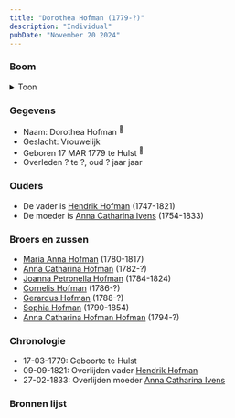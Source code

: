 ```yaml
---
title: "Dorothea Hofman (1779-?)"
description: "Individual"
pubDate: "November 20 2024"
---
```


### Boom
<details><summary>Toon</summary>

![test](https://www.plantuml.com/plantuml/svg/bP9BIyD04CVl-oa6FNWIcgObRIcjVIHKGIdMUzaaOxDcinjsjagHVdUdBriG56_3pFndVlEu8o-TNrTQKAbCBPsi89LPkN9sRVA9rTQ1Tz8GXz1uKQWS8LCkqtYmiQhz1YgiKdHqS957XzPlQXGNLJCjYU1J0C3OkXpTIw6oqY1Hlrz9PGO32CLMY1kOxrkHE2YkPcXofqgOsTTAcYkG1FUDHgCT0Lp7OT9EnbpryrMXphVGxwKotInJwxt6tW22g1MnqdWqYWWlygXSQxsK9bzcpXAbbb5Oq8L5F8UWqmmkPTiJpCWO2HFf2-aKM_VlQEYCr66aP1o7SVWBKXZ0m-Y9oTgjVv4r8qZYCQE58IoyhMjELs_bcQtV-y0yLsQrIsx0D9vmawYpnqiOZqUwrcfL-0rgRJyOSIkEcxozFMQ8unndnr79ZdseAqxjfjPPNw3ySPWkV5_qxsq44JoEddUWNPYjDVc_5p64uUvHxlWl-76_0000)
</details>

### Gegevens
- Naam: Dorothea Hofman <sup><a href="../s00077/" style="text-decoration:none" title="Doopinschrijving Dorothea Hofman 17-03-1779">:link:</a></sup>
- Geslacht: Vrouwelijk
- Geboren 17 MAR 1779 te Hulst <sup><a href="../s00077/" style="text-decoration:none" title="Doopinschrijving Dorothea Hofman 17-03-1779">:link:</a></sup>
- Overleden ? te ?, oud ? jaar jaar 

### Ouders
- De vader is [Hendrik Hofman](../i00057/) (1747-1821)
- De moeder is [Anna Catharina Ivens](../i00058/) (1754-1833)

### Broers en zussen
- [Maria Anna Hofman](../i00060/) (1780-1817)
- [Anna Catharina Hofman](../i00061/) (1782-?)
- [Joanna Petronella Hofman](../i00063/) (1784-1824)
- [Cornelis Hofman](../i00064/) (1786-?)
- [Gerardus Hofman](../i00065/) (1788-?)
- [Sophia Hofman](../i00066/) (1790-1854)
- [Anna Catharina Hofman Hofman](../i00067/) (1794-?)

### Chronologie
- 17-03-1779: Geboorte te Hulst
- 09-09-1821: Overlijden vader [Hendrik Hofman](../i00057/)
- 27-02-1833: Overlijden moeder [Anna Catharina Ivens](../i00058/)

### Bronnen lijst